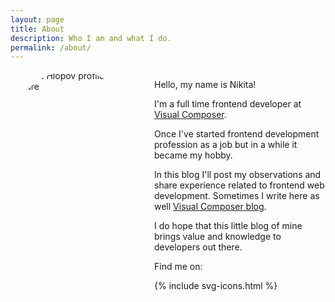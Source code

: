 ```yaml
---
layout: page
title: About
description: Who I am and what I do. 
permalink: /about/
---
```


<style type="text/css">
	.about-container {
		display: flex
	}
	.about-image-container {
		flex: 0 0 200px;
		height: 200px;
		overflow: hidden;
		border-radius: 50%;
		margin: 0 30px 0 0
	}
	@media screen and (max-width: 768px) {
		.about-image-container {
			height: 130px;
			flex: 0 0 130px;
		}
	}
	@media screen and (max-width: 641px) {
		.about-container {
			flex-direction: column
		}
		.about-image-container {
			width: 200px;
			height: 200px;
			flex: 0 0 200px;
		}
	}
</style>
<div class="about-container">
	<div class="about-image-container">
		<img src="../../../images/me.png" alt="Nikita Hlopov profile picture">
	</div>
	<div class="about-content-container">
		<p>Hello, my name is Nikita!</p>
		<p>I'm a full time frontend developer at <a href="http://visualcomposer.com" target="_blank">Visual Composer</a>.</p>
		<p>Once I've started frontend development profession as a job but in a while it became my hobby.</p>
		<p>In this blog I'll post my observations and share experience related to frontend web development. Sometimes I write here as well <a href="https://visualcomposer.com/blog/author/nikitahlopov/" target="_blank">Visual Composer blog</a>.</p>
		<p>I do hope that this little blog of mine brings value and knowledge to developers out there.</p>
		<p>Find me on:</p>
		{% include svg-icons.html %}
	</div>
</div>

